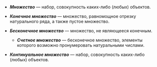 - ***Множество*** — набор, совокупность каких-либо (любых) объектов.
- ***Конечное множество*** — множество, равномощное отрезку натурального ряда, а также пустое множество.
- ***Бесконечное множество*** — множество, не являющееся конечным.
  - ***Счетное множество*** — бесконечное множество, элементы которого возможно пронумеровать натуральными числами.
 
 
- ***Континуальное множество*** — набор, совокупность каких-либо (любых) объектов. 